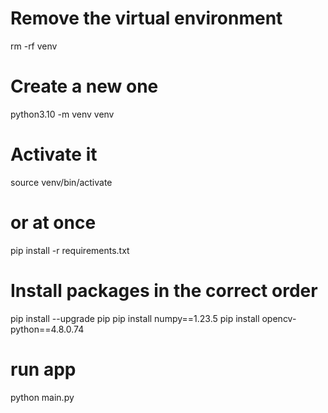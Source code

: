 # Remove the virtual environment
rm -rf venv

# Create a new one
python3.10 -m venv venv

# Activate it
source venv/bin/activate

# or at once
pip install -r requirements.txt

# Install packages in the correct order
pip install --upgrade pip
pip install numpy==1.23.5
pip install opencv-python==4.8.0.74



# run app
python main.py

